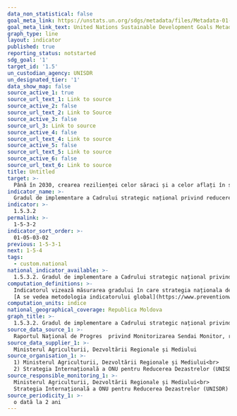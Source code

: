 ```yaml
---
data_non_statistical: false
goal_meta_link: https://unstats.un.org/sdgs/metadata/files/Metadata-01-05-03.pdf
goal_meta_link_text: United Nations Sustainable Development Goals Metadata (pdf 894kB)
graph_type: line
layout: indicator
published: true
reporting_status: notstarted
sdg_goal: '1'
target_id: '1.5'
un_custodian_agency: UNISDR
un_designated_tier: '1'
data_show_map: false
source_active_1: true
source_url_text_1: Link to source
source_active_2: false
source_url_text_2: Link to Source
source_active_3: false
source_url_3: Link to source
source_active_4: false
source_url_text_4: Link to source
source_active_5: false
source_url_text_5: Link to source
source_active_6: false
source_url_text_6: Link to source
title: Untitled
target: >-
  Până în 2030, crearea rezilienței celor săraci și a celor aflați în situații vulnerabile și reducerea expunerii și vulnerabilității acestora la evenimente extreme legate de climă și alte șocuri și dezastre economice, sociale și de mediu
indicator_name: >-
  Gradul de implementare a Cadrului strategic național privind reducerea riscurilor de dezastre, aliniate la Cadrul de la Sendai privind reducerea riscurilor de dezastre pentru 2015-2030
indicator: >-
  1.5.3.2
permalink: >-
  1-5-3-2
indicator_sort_order: >-
  01-05-03-02
previous: 1-5-3-1
next: 1-5-4
tags:
  - custom.national
national_indicator_available: >-
  1.5.3.2. Gradul de implementare a Cadrului strategic național privind reducerea riscurilor de dezastre, aliniate la Cadrul de la Sendai privind reducerea riscurilor de dezastre pentru 2015-2030
computation_definitions: >-
  Indicatorul vizează măsurarea gradului în care strategia naționala de reducere a riscurilor de dezastre se aliniază la Cadrul de la Sendai pentru reducerea riscului de dezastre. Această opțiune propune utilizarea criteriilor minime definite ca elemente ale asa-numitului Indice de progres privind RRD. Acesta măsoară gradul în care strategia națională de RRD satisface cele patru elemente definite în paragraful 27 (b) din Cadrul de la Sendai, care sunt: ​​a) stabilește cadru de tim, ținte și indicatori, b) stabilește obiective și măsuri de prevenirea a creării riscurilor de dezastre (c) stabilește obiective și măsurile care vizează reducerea riscurilor existente și (d) stabilirea obiectivelor și măsuri de consolidare a rezistenței economice, sociale, de sănătate și de mediu. Fiecărui element i se atribuie 0,25 (25%). Dacă o țară are o strategie RRD care satisface cele patru elemente, ea este evaluată cu 1. Dacă o țară raportează lipsa strategiei de reducere a riscurilor de dezastre, ea este evaluată ca fiind 0. Dacă o țară are un plan de urgență sau de pregătire care are obiective și măsuri care vizează consolidarea rezistenței economice, sociale, de sănătate și de mediu, dar care nu abordează prevenirea creării de riscuri și reducerea riscului existent și, de asemenea, fără obiective și indicatori, este evaluată cu 0,25.<br> 
  [A se vedea metodologia indicatorului global](https://www.preventionweb.net/documents/oiewg/Technical%20Collection%20of%20Concept%20Notes%20on%20Indicators.pdf), pag. 148-149
computation_units: indice
national_geographical_coverage: Republica Moldova
graph_title: >-
  1.5.3.2. Gradul de implementare a Cadrului strategic național privind reducerea riscurilor de dezastre, aliniate la Cadrul de la Sendai privind reducerea riscurilor de dezastre pentru 2015-2030
source_data_source_1: >-
  Raportul Național de Progres  privind Monitorizarea Sendai Monitor, raportat către UNISDR
source_data_supplier_1: >-
  Ministerul Agriculturii, Dezvoltării Regionale și Mediului
source_organisation_1: >-
  1) Ministerul Agriculturii, Dezvoltării Regionale și Mediului<br> 
  2) Strategia Internațională a ONU pentru Reducerea Dezastrelor (UNISDR)
source_responsible_monitoring_1: >-
  Ministerul Agriculturii, Dezvoltării Regionale și Mediului<br> 
  Strategia Internațională a ONU pentru Reducerea Dezastrelor (UNISDR)
source_periodicity_1: >-
  o dată la 2 ani
---
```

